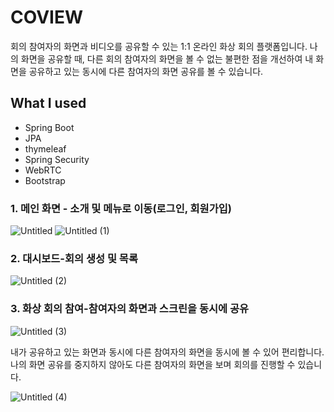 # COVIEW

회의 참여자의 화면과 비디오를 공유할 수 있는 1:1 온라인 화상 회의 플랫폼입니다.
나의 화면을 공유할 때, 다른 회의 참여자의 화면을 볼 수 없는 불편한 점을 개선하여 내 화면을 공유하고 있는 동시에 다른 참여자의 화면 공유를 볼 수 있습니다.

## What I used

- Spring Boot
- JPA
- thymeleaf
- Spring Security
- WebRTC
- Bootstrap

### 1. 메인 화면 - 소개 및 메뉴로 이동(로그인, 회원가입)

![Untitled](https://user-images.githubusercontent.com/52596617/135744133-74b2d496-2bf3-4554-bf01-0962a2b91714.png)
![Untitled (1)](https://user-images.githubusercontent.com/52596617/135744202-ca6558cc-0b0c-4c33-9c5e-7e43ce75668b.png)

### 2. 대시보드-회의 생성 및 목록

![Untitled (2)](https://user-images.githubusercontent.com/52596617/135744212-8eb01ba3-1137-4c33-ab29-95e4fb64c445.png)

### 3. 화상 회의 참여-참여자의 화면과 스크린을 동시에 공유

![Untitled (3)](https://user-images.githubusercontent.com/52596617/135744231-ed616b0b-b613-4082-9b74-233c4ce829d8.png)

내가 공유하고 있는 화면과 동시에 다른 참여자의 화면을 동시에 볼 수 있어 편리합니다. 나의 화면 공유를 중지하지 않아도 다른 참여자의 화면을 보며 회의를 진행할 수 있습니다. 

![Untitled (4)](https://user-images.githubusercontent.com/52596617/135744244-b6286f94-9484-445f-ab26-d2dd2956fc38.png)

